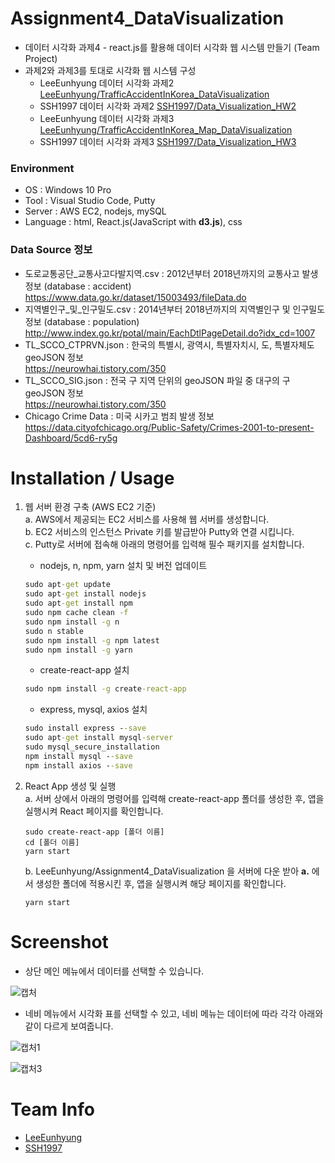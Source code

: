 # Assignment4_DataVisualization
- 데이터 시각화 과제4 - react.js를 활용해 데이터 시각화 웹 시스템 만들기 (Team Project)
- 과제2와 과제3를 토대로 시각화 웹 시스템 구성
  - LeeEunhyung 데이터 시각화 과제2 [LeeEunhyung/TrafficAccidentInKorea_DataVisualization](https://github.com/LeeEunhyung/TrafficAccidentInKorea_DataVisualization)
  - SSH1997 데이터 시각화 과제2 [SSH1997/Data_Visualization_HW2](https://github.com/SSH1997/Data_Visualization_HW2)
  - LeeEunhyung 데이터 시각화 과제3 [LeeEunhyung/TrafficAccidentInKorea_Map_DataVisualization](https://github.com/LeeEunhyung/TrafficAccidentInKorea_Map_DataVisualization)
  - SSH1997 데이터 시각화 과제3 [SSH1997/Data_Visualization_HW3](https://github.com/SSH1997/Data_Visualization_HW3)
  
### Environment
- OS : Windows 10 Pro
- Tool : Visual Studio Code, Putty
- Server : AWS EC2, nodejs, mySQL
- Language : html, React.js(JavaScript with __d3.js__), css

### Data Source 정보
- 도로교통공단_교통사고다발지역.csv : 2012년부터 2018년까지의 교통사고 발생 정보 (database : accident)   
  https://www.data.go.kr/dataset/15003493/fileData.do
- 지역별인구_및_인구밀도.csv : 2014년부터 2018년까지의 지역별인구 및 인구밀도 정보 (database : population)   
  http://www.index.go.kr/potal/main/EachDtlPageDetail.do?idx_cd=1007
- TL_SCCO_CTPRVN.json : 한국의 특별시, 광역시, 특별자치시, 도, 특별자체도 geoJSON 정보   
  https://neurowhai.tistory.com/350
- TL_SCCO_SIG.json : 전국 구 지역 단위의 geoJSON 파일 중 대구의 구 geoJSON 정보   
  https://neurowhai.tistory.com/350
- Chicago Crime Data : 미국 시카고 범죄 발생 정보  
  https://data.cityofchicago.org/Public-Safety/Crimes-2001-to-present-Dashboard/5cd6-ry5g
  
# Installation / Usage
1. 웹 서버 환경 구축 (AWS EC2 기준)   
    a. AWS에서 제공되는 EC2 서비스를 사용해 웹 서버를 생성합니다.   
    b. EC2 서비스의 인스턴스 Private 키를 발급받아 Putty와 연결 시킵니다.   
    c. Putty로 서버에 접속해 아래의 명령어를 입력해 필수 패키지를 설치합니다.      
    
    - nodejs, n, npm, yarn 설치 및 버전 업데이트   
    ```cmd
    sudo apt-get update  
    sudo apt-get install nodejs   
    sudo apt-get install npm   
    sudo npm cache clean -f   
    sudo npm install -g n   
    sudo n stable   
    sudo npm install -g npm latest   
    sudo npm install -g yarn   
    ```
    
    - create-react-app 설치   
    ```cmd
    sudo npm install -g create-react-app   
    ```
    
    - express, mysql, axios 설치   
    ```cmd
    sudo install express --save   
    sudo apt-get install mysql-server   
    sudo mysql_secure_installation   
    npm install mysql --save   
    npm install axios --save   
    ```
2. React App 생성 및 실행   
    a. 서버 상에서 아래의 명령어를 입력해 create-react-app 폴더를 생성한 후, 앱을 실행시켜 React 페이지를 확인합니다.
    ```
    sudo create-react-app [폴더 이름]
    cd [폴더 이름]
    yarn start
    ```
    
    b. LeeEunhyung/Assignment4_DataVisualization 을 서버에 다운 받아 __a.__ 에서 생성한 폴더에 적용시킨 후, 앱을 실행시켜 해당 페이지를 확인합니다.
    ```
    yarn start
    ```
    
# Screenshot   
- 상단 메인 메뉴에서 데이터를 선택할 수 있습니다.   

![캡처](https://user-images.githubusercontent.com/48666975/71764694-6ce26980-2f2e-11ea-85da-96196c8fb3cd.PNG)

- 네비 메뉴에서 시각화 표를 선택할 수 있고, 네비 메뉴는 데이터에 따라 각각 아래와 같이 다르게 보여줍니다.

![캡처1](https://user-images.githubusercontent.com/48666975/71764695-6ce26980-2f2e-11ea-961e-7c87f294d8cf.PNG)

![캡처3](https://user-images.githubusercontent.com/48666975/71764693-6ce26980-2f2e-11ea-8699-ac0f79d18c53.PNG)


# Team Info   
- [LeeEunhyung](https://github.com/LeeEunhyung)
- [SSH1997](https://github.com/SSH1997)
